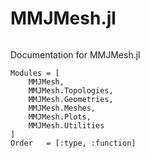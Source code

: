 # MMJMesh.jl

```@contents
```

Documentation for MMJMesh.jl

```@autodocs
Modules = [
    MMJMesh, 
    MMJMesh.Topologies, 
    MMJMesh.Geometries,
    MMJMesh.Meshes,
    MMJMesh.Plots,
    MMJMesh.Utilities
]
Order   = [:type, :function]
```